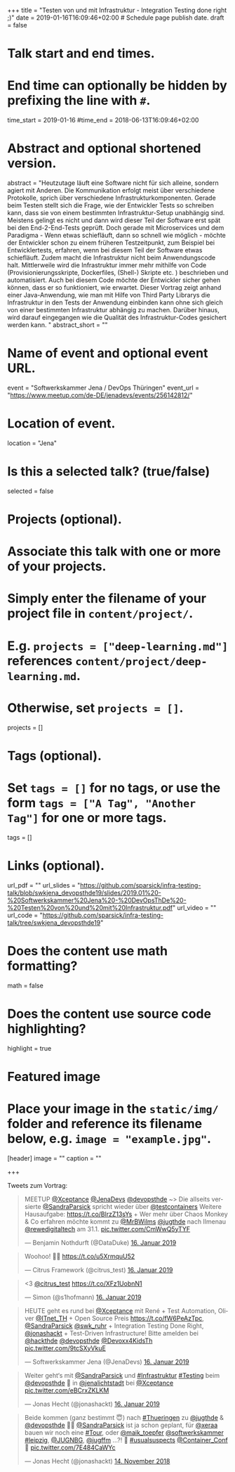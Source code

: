 +++
title = "Testen von und mit Infrastruktur - Integration Testing done right ;)"
date = 2019-01-16T16:09:46+02:00  # Schedule page publish date.
draft = false

# Talk start and end times.
#   End time can optionally be hidden by prefixing the line with `#`.
time_start = 2019-01-16
#time_end = 2018-06-13T16:09:46+02:00

# Abstract and optional shortened version.
abstract = "Heutzutage läuft eine Software nicht für sich alleine, sondern agiert mit Anderen. Die Kommunikation erfolgt meist über verschiedene Protokolle, sprich über verschiedene Infrastrukturkomponenten. Gerade beim Testen stellt sich die Frage, wie der Entwickler Tests so schreiben kann, dass sie von einem bestimmten Infrastruktur-Setup unabhängig sind. Meistens gelingt es nicht und dann wird dieser Teil der Software erst spät bei den End-2-End-Tests geprüft. Doch gerade mit Microservices und dem Paradigma - Wenn etwas schiefläuft, dann so schnell wie möglich - möchte der Entwickler schon zu einem früheren Testzeitpunkt, zum Beispiel bei Entwicklertests, erfahren, wenn bei diesem Teil der Software etwas schiefläuft. Zudem macht die Infrastruktur nicht beim Anwendungscode halt. Mittlerweile wird die Infrastruktur immer mehr mithilfe von Code (Provisionierungsskripte, Dockerfiles, (Shell-) Skripte etc. ) beschrieben und automatisiert. Auch bei diesem Code möchte der Entwickler sicher gehen können, dass er so funktioniert, wie erwartet. Dieser Vortrag zeigt anhand einer Java-Anwendung, wie man mit Hilfe von Third Party Librarys die Infrastruktur in den Tests der Anwendung einbinden kann ohne sich gleich von einer bestimmten Infrastruktur abhängig zu machen. Darüber hinaus, wird darauf eingegangen wie die Qualität des Infrastruktur-Codes gesichert werden kann. "
abstract_short = ""

# Name of event and optional event URL.
event = "Softwerkskammer Jena / DevOps Thüringen"
event_url = "https://www.meetup.com/de-DE/jenadevs/events/256142812/"

# Location of event.
location = "Jena"

# Is this a selected talk? (true/false)
selected = false

# Projects (optional).
#   Associate this talk with one or more of your projects.
#   Simply enter the filename of your project file in `content/project/`.
#   E.g. `projects = ["deep-learning.md"]` references `content/project/deep-learning.md`.
#   Otherwise, set `projects = []`.
projects = []

# Tags (optional).
#   Set `tags = []` for no tags, or use the form `tags = ["A Tag", "Another Tag"]` for one or more tags.
tags = []

# Links (optional).
url_pdf = ""
url_slides = "https://github.com/sparsick/infra-testing-talk/blob/swkjena_devopsthde19/slides/2019.01%20-%20Softwerkskammer%20Jena%20-%20DevOpsThDe%20-%20Testen%20von%20und%20mit%20Infrastruktur.pdf"
url_video = ""
url_code = "https://github.com/sparsick/infra-testing-talk/tree/swkjena_devopsthde19"

# Does the content use math formatting?
math = false

# Does the content use source code highlighting?
highlight = true

# Featured image
# Place your image in the `static/img/` folder and reference its filename below, e.g. `image = "example.jpg"`.
[header]
image = ""
caption = ""

+++

Tweets zum Vortrag:

<blockquote class="twitter-tweet" data-lang="de"><p lang="de" dir="ltr">MEETUP <a href="https://twitter.com/Xceptance?ref_src=twsrc%5Etfw">@Xceptance</a> <a href="https://twitter.com/JenaDevs?ref_src=twsrc%5Etfw">@JenaDevs</a> <a href="https://twitter.com/devopsthde?ref_src=twsrc%5Etfw">@devopsthde</a> ~&gt; Die allseits versierte <a href="https://twitter.com/SandraParsick?ref_src=twsrc%5Etfw">@SandraParsick</a> spricht wieder über <a href="https://twitter.com/testcontainers?ref_src=twsrc%5Etfw">@testcontainers</a> Weitere Hausaufgabe: <a href="https://t.co/BlrzZ13sYs">https://t.co/BlrzZ13sYs</a> + Wer mehr über Chaos Monkey &amp; Co erfahren möchte kommt zu <a href="https://twitter.com/MrBWilms?ref_src=twsrc%5Etfw">@MrBWilms</a> <a href="https://twitter.com/jugthde?ref_src=twsrc%5Etfw">@jugthde</a> nach Ilmenau <a href="https://twitter.com/rewedigitaltech?ref_src=twsrc%5Etfw">@rewedigitaltech</a> am 31.1. <a href="https://t.co/CmWwQ5yTYF">pic.twitter.com/CmWwQ5yTYF</a></p>&mdash; Benjamin Nothdurft (@DataDuke) <a href="https://twitter.com/DataDuke/status/1085631488022986752?ref_src=twsrc%5Etfw">16. Januar 2019</a></blockquote>
<script async src="https://platform.twitter.com/widgets.js" charset="utf-8"></script>

<blockquote class="twitter-tweet" data-lang="de"><p lang="en" dir="ltr">Woohoo! 🎉🍋 <a href="https://t.co/u5XrmquU52">https://t.co/u5XrmquU52</a></p>&mdash; Citrus Framework (@citrus_test) <a href="https://twitter.com/citrus_test/status/1085669606935674883?ref_src=twsrc%5Etfw">16. Januar 2019</a></blockquote>
<script async src="https://platform.twitter.com/widgets.js" charset="utf-8"></script>

<blockquote class="twitter-tweet" data-lang="de"><p lang="und" dir="ltr">&lt;3 <a href="https://twitter.com/citrus_test?ref_src=twsrc%5Etfw">@citrus_test</a> <a href="https://t.co/XFz1UobnN1">https://t.co/XFz1UobnN1</a></p>&mdash; Simon (@s1hofmann) <a href="https://twitter.com/s1hofmann/status/1085662976927920128?ref_src=twsrc%5Etfw">16. Januar 2019</a></blockquote>
<script async src="https://platform.twitter.com/widgets.js" charset="utf-8"></script>

<blockquote class="twitter-tweet" data-lang="de"><p lang="de" dir="ltr">HEUTE geht es rund bei <a href="https://twitter.com/Xceptance?ref_src=twsrc%5Etfw">@Xceptance</a> mit René + Test Automation, Oliver <a href="https://twitter.com/ITnet_TH?ref_src=twsrc%5Etfw">@ITnet_TH</a> + Open Source Preis <a href="https://t.co/fW6PeAzTpc">https://t.co/fW6PeAzTpc</a>, <a href="https://twitter.com/SandraParsick?ref_src=twsrc%5Etfw">@SandraParsick</a> <a href="https://twitter.com/swk_ruhr?ref_src=twsrc%5Etfw">@swk_ruhr</a> + Integration Testing Done Right, <a href="https://twitter.com/jonashackt?ref_src=twsrc%5Etfw">@jonashackt</a> + Test-Driven Infrastructure! Bitte amelden bei <a href="https://twitter.com/hackthde?ref_src=twsrc%5Etfw">@hackthde</a> <a href="https://twitter.com/devopsthde?ref_src=twsrc%5Etfw">@devopsthde</a> <a href="https://twitter.com/Devoxx4KidsTh?ref_src=twsrc%5Etfw">@Devoxx4KidsTh</a> <a href="https://t.co/9tcSXyVkuE">pic.twitter.com/9tcSXyVkuE</a></p>&mdash; Softwerkskammer Jena (@JenaDevs) <a href="https://twitter.com/JenaDevs/status/1085624483493396480?ref_src=twsrc%5Etfw">16. Januar 2019</a></blockquote>
<script async src="https://platform.twitter.com/widgets.js" charset="utf-8"></script>

<blockquote class="twitter-tweet" data-lang="de"><p lang="de" dir="ltr">Weiter geht‘s mit <a href="https://twitter.com/SandraParsick?ref_src=twsrc%5Etfw">@SandraParsick</a> und <a href="https://twitter.com/hashtag/Infrastruktur?src=hash&amp;ref_src=twsrc%5Etfw">#Infrastruktur</a> <a href="https://twitter.com/hashtag/Testing?src=hash&amp;ref_src=twsrc%5Etfw">#Testing</a> beim <a href="https://twitter.com/devopsthde?ref_src=twsrc%5Etfw">@devopsthde</a> 🤟 in <a href="https://twitter.com/jenalichtstadt?ref_src=twsrc%5Etfw">@jenalichtstadt</a> bei <a href="https://twitter.com/Xceptance?ref_src=twsrc%5Etfw">@Xceptance</a> <a href="https://t.co/eBCrxZKLKM">pic.twitter.com/eBCrxZKLKM</a></p>&mdash; Jonas Hecht (@jonashackt) <a href="https://twitter.com/jonashackt/status/1085619302244515841?ref_src=twsrc%5Etfw">16. Januar 2019</a></blockquote>
<script async src="https://platform.twitter.com/widgets.js" charset="utf-8"></script>


<blockquote class="twitter-tweet" data-lang="de"><p lang="de" dir="ltr">Beide kommen (ganz bestimmt 😇) nach <a href="https://twitter.com/hashtag/Thueringen?src=hash&amp;ref_src=twsrc%5Etfw">#Thueringen</a> zu <a href="https://twitter.com/jugthde?ref_src=twsrc%5Etfw">@jugthde</a> &amp; <a href="https://twitter.com/devopsthde?ref_src=twsrc%5Etfw">@devopsthde</a> 🎉😃 <a href="https://twitter.com/SandraParsick?ref_src=twsrc%5Etfw">@SandraParsick</a> ist ja schon geplant, für <a href="https://twitter.com/xeraa?ref_src=twsrc%5Etfw">@xeraa</a> bauen wir noch eine <a href="https://twitter.com/hashtag/Tour?src=hash&amp;ref_src=twsrc%5Etfw">#Tour</a>, oder <a href="https://twitter.com/maik_toepfer?ref_src=twsrc%5Etfw">@maik_toepfer</a> <a href="https://twitter.com/softwerkskammer?ref_src=twsrc%5Etfw">@softwerkskammer</a> <a href="https://twitter.com/hashtag/leipzig?src=hash&amp;ref_src=twsrc%5Etfw">#leipzig</a>, <a href="https://twitter.com/JUGNBG?ref_src=twsrc%5Etfw">@JUGNBG</a>, <a href="https://twitter.com/jugffm?ref_src=twsrc%5Etfw">@jugffm</a> ...?! 🙌 <a href="https://twitter.com/hashtag/usualsuspects?src=hash&amp;ref_src=twsrc%5Etfw">#usualsuspects</a> <a href="https://twitter.com/Container_Conf?ref_src=twsrc%5Etfw">@Container_Conf</a> 🙈 <a href="https://t.co/7E484CaWYc">pic.twitter.com/7E484CaWYc</a></p>&mdash; Jonas Hecht (@jonashackt) <a href="https://twitter.com/jonashackt/status/1062743499626463233?ref_src=twsrc%5Etfw">14. November 2018</a></blockquote>
<script async src="https://platform.twitter.com/widgets.js" charset="utf-8"></script>
